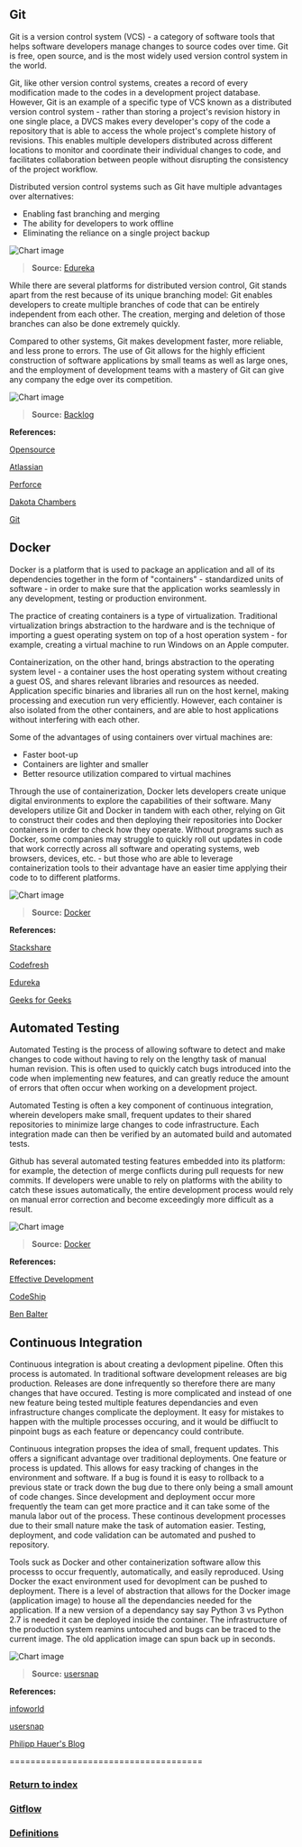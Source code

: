 ## Git

Git is a version control system (VCS) - a category of software tools that helps software developers manage changes to source codes over time. Git is free, open source, and is the most widely used version control system in the world.

Git, like other version control systems, creates a record of every modification made to the codes in a development project database. However, Git is an example of a specific type of VCS known as a distributed version control system - rather than storing a project's revision history in one single place, a DVCS makes every developer's copy of the code a repository that is able to access the whole project's complete history of revisions. This enables multiple developers distributed across different locations to monitor and coordinate their individual changes to code, and facilitates collaboration between people without disrupting the consistency of the project workflow.

Distributed version control systems such as Git have multiple advantages over alternatives:
- Enabling fast branching and merging
- The ability for developers to work offline
- Eliminating the reliance on a single project backup

![Chart image](/images/git_dvcs.png)
> **Source:** [Edureka](https://www.edureka.co/blog/what-is-git/)

While there are several platforms for distributed version control, Git stands apart from the rest because of its unique branching model: Git enables developers to create multiple branches of code that can be entirely independent from each other. The creation, merging and deletion of those branches can also be done extremely quickly.

Compared to other systems, Git makes development faster, more reliable, and less prone to errors. The use of Git allows for the highly efficient construction of software applications by small teams as well as large ones, and the employment of development teams with a mastery of Git can give any company the edge over its competition.

![Chart image](/images/git_branching.png)
> **Source:** [Backlog](https://www.edureka.co/blog/what-is-git/)





**References:**

[Opensource](https://opensource.com/resources/what-is-git)

[Atlassian](https://www.atlassian.com/git/tutorials/what-is-version-control)

[Perforce](https://www.perforce.com/blog/vcs/what-dvcs-anyway)

[Dakota Chambers](https://chambers.io/2018/04/17/git-vs-the-competition.html)

[Git](https://git-scm.com/about)




## Docker

Docker is a platform that is used to package an application and all of its dependencies together in the form of "containers" - standardized units of software - in order to make sure that the application works seamlessly in any development, testing or production environment.

The practice of creating containers is a type of virtualization. Traditional virtualization brings abstraction to the hardware and is the technique of importing a guest operating system on top of a host operation system - for example, creating a virtual machine to run Windows on an Apple computer.

Containerization, on the other hand, brings abstraction to the operating system level - a container uses the host operating system without creating a guest OS, and shares relevant libraries and resources as needed. Application specific binaries and libraries all run on the host kernel, making processing and execution run very efficiently. However, each container is also isolated from the other containers, and are able to host applications without interfering with each other.

Some of the advantages of using containers over virtual machines are:
- Faster boot-up
- Containers are lighter and smaller
- Better resource utilization compared to virtual machines

Through the use of containerization, Docker lets developers create unique digital environments to explore the capabilities of their software. Many developers utilize Git and Docker in tandem with each other, relying on Git to construct their codes and then deploying their repositories into Docker containers in order to check how they operate. Without programs such as Docker, some companies may struggle to quickly roll out updates in code that work correctly across all software and operating systems, web browsers, devices, etc. - but those who are able to leverage containerization tools to their advantage have an easier time applying their code to to different platforms.

![Chart image](/images/git_docker.png)
> **Source:** [Docker](https://www.docker.com/resources/what-container)





**References:**

[Stackshare](https://stackshare.io/stackups/docker-vs-github)

[Codefresh](https://codefresh.io/docker-tutorial/implementing-git-flow-with-dockers/)

[Edureka](https://www.edureka.co/blog/docker-tutorial)

[Geeks for Geeks](https://www.geeksforgeeks.org/containerization-using-docker/)




## Automated Testing

Automated Testing is the process of allowing software to detect and make changes to code without having to rely on the lengthy task of manual human revision. This is often used to quickly catch bugs introduced into the code when implementing new features, and can greatly reduce the amount of errors that often occur when working on a development project.

Automated Testing is often a key component of continuous integration, wherein developers make small, frequent updates to their shared repositories to minimize large changes to code infrastructure. Each integration made can then be verified by an automated build and automated tests.

Github has several automated testing features embedded into its platform: for example, the detection of merge conflicts during pull requests for new commits. If developers were unable to rely on platforms with the ability to catch these issues automatically, the entire development process would rely on manual error correction and become exceedingly more difficult as a result. 





![Chart image](/images/git_testing.png)
> **Source:** [Docker](http://www.effectivedevelopment.org/automation/testing.html)




**References:**

[Effective Development](http://www.effectivedevelopment.org/automation/testing.html)

[CodeShip](https://codeship.com/continuous-integration-essentials)

[Ben Balter](https://ben.balter.com/2015/09/10/blog-style-tests/)


## Continuous Integration

Continuous integration is about creating a devlopment pipeline. Often this process is automated. In traditional software development releases are big production. Releases are done infrequently so therefore there are many changes that have occured. 
Testing is more complicated and instead of one new feature being tested multiple features dependancies and even infrastructure changes complicate the deployment. It easy for mistakes to happen with the multiple processes occuring, and it would be diffiuclt to pinpoint bugs as each feature or depencancy could contribute. 

Continuous integration propses the idea of small, frequent updates. This offers a significant advantage over traditional deployments. One feature or process is updated. This allows for easy tracking of changes in the environment and software. If a bug is found it is easy to rollback to a previous state or track down the bug due to there only being a small amount of code changes. Since development and deployment occur more frequently the team can get more practice and it can take some of the manula labor out of the process. 
These continous development processes due to their small nature make the task of automation easier. Testing, deployment, and code validation can be automated and pushed to repository. 

Tools suck as Docker and other containerization software allow this processs to occur frequently, automatically, and easily reproduced. Using Docker the exact environment used for devoplment can be pushed to deployment. There is a level of abstraction that allows for the Docker image (application image) to house all the dependancies needed for the application. If a new version of a dependancy say say Python 3 vs Python 2.7 is needed it can be deployed inside the container. The infrastructure of the production system reamins untocuhed and bugs can be traced to the current image. The old application image can spun back up in seconds.   

![Chart image](/images/chart.png)
> **Source:** [usersnap](https://usersnap.com/blog/docker-for-web-developers)


  


**References:** 

[infoworld](https://www.infoworld.com/article/3130670/the-hidden-benefits-of-docker-for-qa.html)

[usersnap](https://usersnap.com/blog/docker-for-web-developers)

[Philipp Hauer's Blog ](https://phauer.com/2015/tutorial-continuous-delivery-with-docker-jenkins/)

=====================================
### [Return to index](/README.md)
### [Gitflow](/gitflow.md) 
### [Definitions](/definitions.md)
